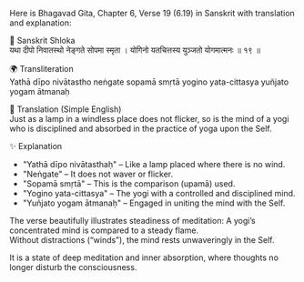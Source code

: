 Here is Bhagavad Gita, Chapter 6, Verse 19 (6.19) in Sanskrit with translation and explanation:

📜 Sanskrit Shloka      
यथा दीपो निवातस्थो नेङ्गते सोपमा स्मृता ।
योगिनो यतचित्तस्य युञ्जतो योगमात्मनः ॥ १९ ॥

🌍 Transliteration        
Yathā dīpo nivātastho neṅgate sopamā smṛtā
yogino yata-cittasya yuñjato yogam ātmanaḥ

📖 Translation (Simple English)     
Just as a lamp in a windless place does not flicker, so is the mind of a yogi who is disciplined and absorbed in the practice of yoga upon the Self.

✨ Explanation
- "Yathā dīpo nivātasthaḥ" – Like a lamp placed where there is no wind.   
- "Neṅgate" – It does not waver or flicker.
- "Sopamā smṛtā" – This is the comparison (upamā) used.
- "Yogino yata-cittasya" – The yogi with a controlled and disciplined mind.
- "Yuñjato yogam ātmanaḥ" – Engaged in uniting the mind with the Self.

The verse beautifully illustrates steadiness of meditation:
A yogi’s concentrated mind is compared to a steady flame.   
Without distractions (“winds”), the mind rests unwaveringly in the Self.   

It is a state of deep meditation and inner absorption, where thoughts no longer disturb the consciousness.
